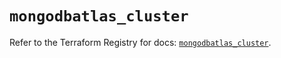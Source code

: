 # `mongodbatlas_cluster`

Refer to the Terraform Registry for docs: [`mongodbatlas_cluster`](https://registry.terraform.io/providers/mongodb/mongodbatlas/1.26.0/docs/resources/cluster).
